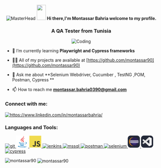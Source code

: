 
<p align="center">
   <img src="https://res.cloudinary.com/dwncrxw7k/image/upload/v1744226587/1000011179_dxjnhj.png" alt="MasterHead" style="max-width:100%; height:auto;>
 </p>
 <h1 align="center">
  <img src="https://raw.githubusercontent.com/iampavangandhi/iampavangandhi/master/gifs/Hi.gif" width="30px" height="50px">
    <strong> Hi there,I'm Montassar Bahria welcome to my profile.</strong> 
 </h1>
 <h3 align="center">A QA Tester from Tunisia</h3>
 <p align="center">
   <img alt="Coding" width="400" src="https://media2.giphy.com/media/v1.Y2lkPTc5MGI3NjExdm53aDJwdDFqcnVuZzE3bzEycWR0ZGpvNDJwa2E5amg5dWx6OTV3NCZlcD12MV9pbnRlcm5hbF9naWZfYnlfaWQmY3Q9Zw/gG6OcTSRWaSis/giphy.gif">
 </p>
   
 
 - 🌱 I’m currently learning **Playwright and Cypress frameworks**
  
 - 👨‍💻 All of my projects are available at [https://github.com/montassar90](https://github.com/montassar90)
  
 - 💬 Ask me about **Selenium Webdriver, Cucumber , TestNG ,POM, Postman, Cypress **
 
 - 📫 How to reach me **montassar.bahria0390@gmail.com**
 
 
 <h3 align="left">Connect with me:</h3>
 <p align="left">
 <a href="https://www.linkedin.com/in/montassarbahria/" target="blank"><img align="center" src="https://raw.githubusercontent.com/rahuldkjain/github-profile-readme-generator/master/src/images/icons/Social/linked-in-alt.svg" alt="https://www.linkedin.com/in/montassarbahria/" height="30" width="40" /></a>
 </p>
 
 <h3 align="left">Languages and Tools:</h3>
 <p align="left"> <a href="https://git-scm.com/" target="_blank" rel="noreferrer"> <img src="https://www.vectorlogo.zone/logos/git-scm/git-scm-icon.svg" alt="git" width="40" height="40"/> </a> <a href="https://www.java.com" target="_blank" rel="noreferrer"> <img src="https://raw.githubusercontent.com/devicons/devicon/master/icons/java/java-original.svg" alt="java" width="40" height="40"/> </a> <a href="https://developer.mozilla.org/en-US/docs/Web/JavaScript" target="_blank" rel="noreferrer"> <img src="https://raw.githubusercontent.com/devicons/devicon/master/icons/javascript/javascript-original.svg" alt="javascript" width="40" height="40"/> </a><a href="https://www.jenkins.io" target="_blank" rel="noreferrer"> <img src="https://www.vectorlogo.zone/logos/jenkins/jenkins-icon.svg" alt="jenkins" width="40" height="40"/> </a> <a href="https://www.microsoft.com/en-us/sql-server" target="_blank" rel="noreferrer"> <img src="https://www.svgrepo.com/show/303229/microsoft-sql-server-logo.svg" alt="mssql" width="40" height="40"/> </a> <a href="https://postman.com" target="_blank" rel="noreferrer"> <img src="https://www.vectorlogo.zone/logos/getpostman/getpostman-icon.svg" alt="postman" width="40" height="40"/> </a> <a href="https://www.selenium.dev" target="_blank" rel="noreferrer"> <img src="https://raw.githubusercontent.com/detain/svg-logos/780f25886640cef088af994181646db2f6b1a3f8/svg/selenium-logo.svg" alt="selenium" width="40" height="40"/> </a> <a href="https://www.eclipse.org/" target="_blank" rel="noreferrer"> <img src="https://github.com/tandpfun/skill-icons/blob/main/icons/Eclipse-Dark.svg" alt="Eclipse-Dark" width="40" height="40"/> </a> <a href="https://code.visualstudio.com/" target="_blank" rel="noreferrer"> <img src="https://github.com/tandpfun/skill-icons/blob/main/icons/VSCode-Dark.svg" alt="VSCode-Dark" width="40" height="40"/> </a><a href="https://www.cypress.io/" target="_blank" rel="noreferrer"> <img src="https://static-00.iconduck.com/assets.00/cypress-icon-2048x2045-rgul477b.png" alt="cypress" width="40" height="40"/> </a>
 </p>

 <p><img align="left" src="https://github-readme-stats.vercel.app/api/top-langs?username=montassar90&show_icons=true&locale=en&layout=compact" alt="montassar90" /></p>
 
 <p>&nbsp;<img align="center" src="https://github-readme-stats.vercel.app/api?username=montassar90&show_icons=true&locale=en" alt="montassar90" /></p>
